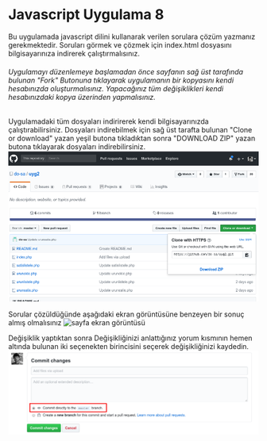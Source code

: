 # Javascript Uygulama 8

Bu uygulamada javascript dilini kullanarak verilen sorulara çözüm yazmanız gerekmektedir. Soruları görmek ve çözmek için index.html dosyasını bilgisayarınıza indirerek çalıştırmalısınız. 

###### Uygulamayı düzenlemeye başlamadan önce sayfanın sağ üst tarafında bulunan "Fork" Butonuna tıklayarak uygulamanın bir kopyasını kendi hesabınızda oluşturmalısınız. Yapacağınız tüm değişiklikleri kendi hesabınızdaki kopya üzerinden yapmalısınız.

Uygulamadaki tüm dosyaları indirirerek kendi bilgisayarınızda çalıştırabilirsiniz.
Dosyaları indirebilmek için sağ üst tarafta bulunan "Clone or download" yazan yeşil butona tıkladıktan sonra "DOWNLOAD ZIP" yazan butona tıklayarak dosyaları indirebilirsiniz.
![İndirme Butonu](https://github.com/sametatabasch/uygulama3/raw/master/Screenshot_20180322_202407.png)

Sorular çözüldüğünde aşağıdaki ekran görüntüsüne benzeyen bir sonuç almış olmalısınız 
![sayfa ekran görüntüsü](https://github.com/sametatabasch/javascriptUygulama7/raw/master/Screenshot_20180430_194128.png)

Değişiklik yaptıktan sonra Değişikliğinizi anlattığınız yorum kısmının hemen altında bulunan iki seçenekten birincisini seçerek değişikliğinizi kaydedin.
![Dal seçimi](https://github.com/sametatabasch/uygulama3/raw/master/Screenshot_20180322_204030.png) 

